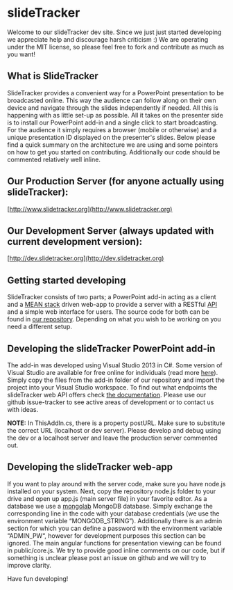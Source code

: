 # slideTracker
Welcome to our slideTracker dev site. Since we just just started developing we appreciate help and discourage harsh criticism :) We are operating under the MIT license, so please feel free to fork and contribute as much as you want!

## What is SlideTracker
SlideTracker provides a convenient way for a PowerPoint presentation to be broadcasted online. This way the audience can follow along on their own device and navigate through the slides independently if needed. All this is happening with as little set-up as possible. All it takes on the presenter side is to install our PowerPoint add-in and a single click to start broadcasting. For the audience it simply requires a browser (mobile or otherwise) and a unique presentation ID displayed on the presenter's slides.
Below please find a quick summary on the architecture we are using and some pointers on how to get you started on contributing. Additionally our code should be commented relatively well inline. 

## Our Production Server (for anyone actually using slideTracker):
[http://www.slidetracker.org](http://www.slidetracker.org)

## Our Development Server (always updated with current development version):
[http://dev.slidetracker.org](http://dev.slidetracker.org)

## Getting started developing
SlideTracker consists of two parts; a PowerPoint add-in acting as a client and a [MEAN stack](http://en.wikipedia.org/wiki/MEAN) driven web-app to provide a server with a RESTful [API](http://dev.slidetracker.org/api-documentation) and a simple web interface for users. The source code for both can be found in [our repository](https://github.com/GeorgKucsko/slideTracker). Depending on what you wish to be working on you need a different setup. 

## Developing the slideTracker PowerPoint add-in
The add-in was developed using Visual Studio 2013 in C#. Some version of Visual Studio are available for free online for individuals (read more [here](http://www.visualstudio.com/products/visual-studio-community-vs)). Simply copy the files from the add-in folder of our repository and import the project into your Visual Studio workspace. To find out what endpoints the slideTracker web API offers check [the documentation](http://dev.slidetracker.org/api-documentation). Please use our github issue-tracker to see active areas of development or to contact us with ideas. 

**NOTE:** In ThisAddIn.cs, there is a property postURL. Make sure to substitute the correct URL (localhost or dev server). Please develop and debug using the dev or a localhost server and leave the production server commented out. 

## Developing the slideTracker web-app
If you want to play around with the server code, make sure you have node.js installed on your system. Next, copy the repository node.js folder to your drive and open up app.js (main server file) in your favorite editor. As a database we use a [mongolab](https://mongolab.com) MongoDB database. Simply exchange the corresponding line in the code with your database credentials (we use the environment variable “MONGODB_STRING”). Additionally there is an admin section for which you can define a password with the environment variable “ADMIN_PW“, however for development purposes this section can be ignored.
The main angular functions for presentation viewing can be found in public/core.js. We try to provide good inline comments on our code, but if something is unclear please post an issue on github and we will try to improve clarity.

Have fun developing!




